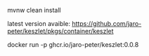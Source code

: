 mvnw clean install

latest version avaible: https://github.com/jaro-peter/keszlet/pkgs/container/keszlet

docker run -p ghcr.io/jaro-peter/keszlet:0.0.8